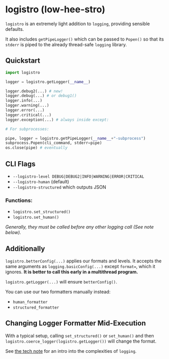 # **logistro (low-hee-stro)**

`logistro` is an extremely light addition to `logging`, providing sensible defaults.

It also includes `getPipeLogger()` which can be passed to `Popen()` so that its
`stderr` is piped to the already thread-safe `logging` library.

## Quickstart

```python
import logistro

logger = logistro.getLogger(__name__)

logger.debug2(...) # new!
logger.debug(...) # or debug1()
logger.info(...)
logger.warning(...)
logger.error(...)
logger.critical(...)
logger.exception(...) # always inside except:

# For subprocesses:

pipe, logger = logistro.getPipeLogger(__name__+"-subprocess")
subprocess.Popen(cli_command, stderr=pipe)
os.close(pipe) # eventually
```

## CLI Flags

* `--logistro-level DEBUG|DEBUG2|INFO|WARNING|ERROR|CRITICAL`
* `--logistro-human` (default)
* `--logistro-structured` which outputs JSON

### Functions:

* `logistro.set_structured()`
* `logistro.set_human()`

*Generally, they must be called before any other logging call (See note below).*

## Additionally


`logistro.betterConfig(...)` applies our formats and levels. It accepts the same
arguments as `logging.basicConfig(...)` except `format=`, which it ignores.
**It is better to call this early in a multithread program.**

`logistro.getLogger(...)` will ensure `betterConfig()`.

You can use our two formatters manually instead:

* `human_formatter`
* `structured_formatter`


## Changing Logger Formatter Mid-Execution

With a typical setup, calling `set_structured()` or `set_human()`
and then `logistro.coerce_logger(logistro.getLogger())` will change the format.

See [the tech note](TECH_NOTE.md) for an intro into the complexities of `logging`.
